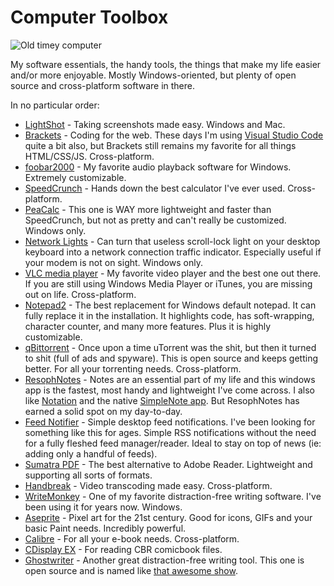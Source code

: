 # Computer Toolbox

![Old timey computer](https://i.imgur.com/OwXOCRw.png)

My software essentials, the handy tools, the things that make my life easier and/or more enjoyable. Mostly Windows-oriented, but plenty of open source and cross-platform software in there.

In no particular order:

* [LightShot](https://app.prntscr.com/en/index.html) - Taking screenshots made easy. Windows and Mac.
* [Brackets](http://brackets.io/) - Coding for the web. These days I'm using [Visual Studio Code](https://code.visualstudio.com/) quite a bit also, but Brackets still remains my favorite for all things HTML/CSS/JS. Cross-platform.
* [foobar2000](http://www.foobar2000.org/) - My favorite audio playback software for Windows. Extremely customizable. 
* [SpeedCrunch](https://speedcrunch.org/) - Hands down the best calculator I've ever used. Cross-platform.
* [PeaCalc](https://github.com/JdSchlachter/PeaCalc/) - This one is WAY more lightweight and faster than SpeedCrunch, but not as pretty and can't really be customized. Windows only.
* [Network Lights](http://www.itsamples.com/network-lights.html) - Can turn that useless scroll-lock light on your desktop keyboard into a network connection traffic indicator. Especially useful if your modem is not on sight. Windows only.
* [VLC media player](https://www.videolan.org/vlc/index.html) - My favorite video player and the best one out there. If you are still using Windows Media Player or iTunes, you are missing out on life. Cross-platform.
* [Notepad2](http://www.flos-freeware.ch/notepad2.html) - The best replacement for Windows default notepad. It can fully replace it in the installation. It highlights code, has soft-wrapping, character counter, and many more features. Plus it is highly customizable.
* [qBittorrent](https://www.qbittorrent.org/) - Once upon a time uTorrent was the shit, but then it turned to shit (full of ads and spyware). This is open source and keeps getting better. For all your torrenting needs. Cross-platform.
* [ResophNotes](http://www.resoph.com/ResophNotes/Welcome.html) - Notes are an essential part of my life and this windows app is the fastest, most handy and lightweight I've come across. I also like [Notation](https://www.getnotation.com/) and the native [SimpleNote app](https://simplenote.com/). But ResophNotes has earned a solid spot on my day-to-day.
* [Feed Notifier](https://www.feednotifier.com/) - Simple desktop feed notifications. I've been looking for something like this for ages. Simple RSS notifications without the need for a fully fleshed feed manager/reader. Ideal to stay on top of news (ie: adding only a handful of feeds).
* [Sumatra PDF](https://www.sumatrapdfreader.org/free-pdf-reader.html) - The best alternative to Adobe Reader. Lightweight and supporting all sorts of formats.
* [Handbreak](https://handbrake.fr/) - Video transcoding made easy. Cross-platform.
* [WriteMonkey](http://writemonkey.com/) - One of my favorite distraction-free writing software. I've been using it for years now. Windows.
* [Aseprite](https://www.aseprite.org/) - Pixel art for the 21st century. Good for icons, GIFs and your basic Paint needs. Incredibly powerful.
* [Calibre](https://calibre-ebook.com/) - For all your e-book needs. Cross-platform.
* [CDisplay EX](http://www.cdisplayex.com/) - For reading CBR comicbook files.
* [Ghostwriter](https://wereturtle.github.io/ghostwriter/) - Another great distraction-free writing tool. This one is open source and is named like [that awesome show](https://www.youtube.com/watch?v=ewRAVRgPngg).
